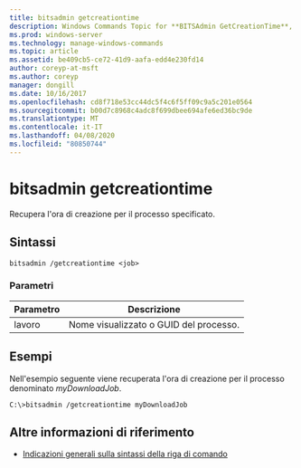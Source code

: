 ```yaml
---
title: bitsadmin getcreationtime
description: Windows Commands Topic for **BITSAdmin GetCreationTime**, che consente di recuperare l'ora di creazione per il processo specificato.
ms.prod: windows-server
ms.technology: manage-windows-commands
ms.topic: article
ms.assetid: be409cb5-ce72-41d9-aafa-edd4e230fd14
author: coreyp-at-msft
ms.author: coreyp
manager: dongill
ms.date: 10/16/2017
ms.openlocfilehash: cd8f718e53cc44dc5f4c6f5ff09c9a5c201e0564
ms.sourcegitcommit: b00d7c8968c4adc8f699dbee694afe6ed36bc9de
ms.translationtype: MT
ms.contentlocale: it-IT
ms.lasthandoff: 04/08/2020
ms.locfileid: "80850744"
---
```

# <a name="bitsadmin-getcreationtime"></a>bitsadmin getcreationtime

Recupera l'ora di creazione per il processo specificato.

## <a name="syntax"></a>Sintassi

```
bitsadmin /getcreationtime <job>
```

### <a name="parameters"></a>Parametri

| Parametro | Descrizione |
| -------------- | -------------- |
| lavoro | Nome visualizzato o GUID del processo. |

## <a name="examples"></a><a name=BKMK_examples></a>Esempi

Nell'esempio seguente viene recuperata l'ora di creazione per il processo denominato *myDownloadJob*.

```
C:\>bitsadmin /getcreationtime myDownloadJob
```

## <a name="additional-references"></a>Altre informazioni di riferimento

- [Indicazioni generali sulla sintassi della riga di comando](command-line-syntax-key.md)